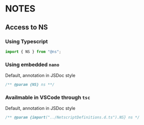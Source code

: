 # NOTES

## Access to NS

### Using Typescript

```typescript
import { NS } from "@ns";
```

### Using embedded `nano`

Default, annotation in JSDoc style

```typescript
/** @param {NS} ns **/
```

### Availmable in VSCode through `tsc`

Default, annotation in JSDoc style

```typescript
/** @param {import("../NetscriptDefinitions.d.ts").NS} ns */
```
